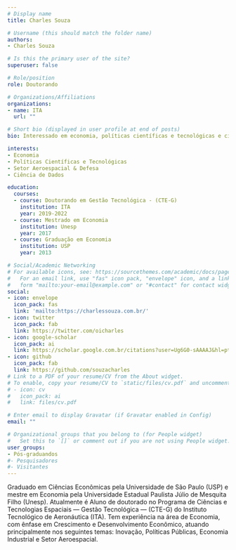 ```yaml
---
# Display name
title: Charles Souza

# Username (this should match the folder name)
authors:
- Charles Souza

# Is this the primary user of the site?
superuser: false

# Role/position
role: Doutorando

# Organizations/Affiliations
organizations:
- name: ITA
  url: ""

# Short bio (displayed in user profile at end of posts)
bio: Interessado em economia, políticas científicas e tecnológicas e ciência de dados.

interests:
- Economia
- Políticas Científicas e Tecnológicas
- Setor Aeroespacial & Defesa
- Ciência de Dados

education:
  courses:
  - course: Doutorando em Gestão Tecnológica - (CTE-G)
    institution: ITA
    year: 2019-2022
  - course: Mestrado em Economia
    institution: Unesp
    year: 2017
  - course: Graduação em Economia
    institution: USP
    year: 2013

# Social/Academic Networking
# For available icons, see: https://sourcethemes.com/academic/docs/page-builder/#icons
#   For an email link, use "fas" icon pack, "envelope" icon, and a link in the
#   form "mailto:your-email@example.com" or "#contact" for contact widget.
social:
- icon: envelope
  icon_pack: fas
  link: 'mailto:https://charlessouza.com.br/'
- icon: twitter
  icon_pack: fab
  link: https://twitter.com/oicharles
- icon: google-scholar
  icon_pack: ai
  link: https://scholar.google.com.br/citations?user=Ug6G0-sAAAAJ&hl=pt-BR
- icon: github
  icon_pack: fab
  link: https://github.com/souzacharles
# Link to a PDF of your resume/CV from the About widget.
# To enable, copy your resume/CV to `static/files/cv.pdf` and uncomment the lines below.
# - icon: cv
#   icon_pack: ai
#   link: files/cv.pdf

# Enter email to display Gravatar (if Gravatar enabled in Config)
email: ""

# Organizational groups that you belong to (for People widget)
#   Set this to `[]` or comment out if you are not using People widget.
user_groups:
- Pós-graduandos
#- Pesquisadores
#- Visitantes
---
```


Graduado em Ciências Econômicas pela Universidade de São Paulo (USP) e mestre em Economia pela Universidade Estadual Paulista Júlio de Mesquita Filho (Unesp). Atualmente é Aluno de doutorado no Programa de Ciências e Tecnologias Espaciais — Gestão Tecnológica — (CTE-G) do Instituto Tecnológico de Aeronáutica (ITA). Tem experiência na área de Economia, com ênfase em Crescimento e Desenvolvimento Econômico, atuando principalmente nos seguintes temas: Inovação, Políticas Públicas, Economia Industrial e Setor Aeroespacial.
